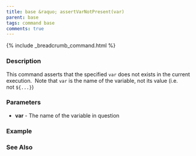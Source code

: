 ```yaml
---
title: base &raquo; assertVarNotPresent(var)
parent: base
tags: command base
comments: true
---
```

{% include _breadcrumb_command.html %}


### Description
This command asserts that the specified `var` does not exists in the current execution.  Note that `var` is the name 
of the variable, not its value (i.e. not `${...}`)


### Parameters
- **var** \- The name of the variable in question


### Example


### See Also
